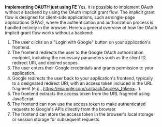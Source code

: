 **Implementing OAUTH just using FE**
Yes, it is possible to implement OAuth without a backend by using the OAuth implicit grant flow. The implicit grant flow is designed for client-side applications, such as single-page applications (SPAs), where the authentication and authorization process is handled entirely in the browser.
Here's a general overview of how the OAuth implicit grant flow works without a backend:

1. The user clicks on a "Login with Google" button on your application's frontend.
2. The frontend redirects the user to the Google OAuth authorization endpoint, including the necessary parameters such as the client ID, redirect URI, and desired scopes.
3. The user enters their Google credentials and grants permission to your application.
4. Google redirects the user back to your application's frontend, typically to a designated redirect URI, with an access token included in the URL fragment (e.g., https://example.com/callback#access_token=...).
5. The frontend extracts the access token from the URL fragment using JavaScript.
6. The frontend can now use the access token to make authenticated requests to Google's APIs directly from the browser.
7. The frontend can store the access token in the browser's local storage or session storage for subsequent requests.
